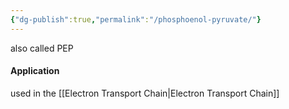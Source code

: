 ```yaml
---
{"dg-publish":true,"permalink":"/phosphoenol-pyruvate/"}
---
```


also called PEP

#### Application
used in the [[Electron Transport Chain\|Electron Transport Chain]]
